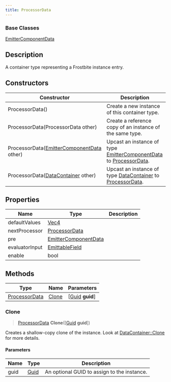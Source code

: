 ```yaml
---
title: ProcessorData
---
```

### Base Classes

[EmitterComponentData](EmitterComponentData)

## Description

A container type representing a Frostbite instance entry.

## Constructors

| Constructor                                                              | Description                                                                                                       |
| ------------------------------------------------------------------------ | ----------------------------------------------------------------------------------------------------------------- |
| ProcessorData()                                                          | Create a new instance of this container type.                                                                     |
| ProcessorData(ProcessorData other)                                       | Create a reference copy of an instance of the same type.                                                          |
| ProcessorData([EmitterComponentData](EmitterComponentData) other)        | Upcast an instance of type [EmitterComponentData](EmitterComponentData) to [ProcessorData](ProcessorData).        |
| ProcessorData([DataContainer](/vext/ref/shared/class/datacontainer) other) | Upcast an instance of type [DataContainer](/vext/ref/shared/class/datacontainer) to [ProcessorData](ProcessorData). |

## Properties

| Name           | Type                                         | Description |
| -------------- | -------------------------------------------- | ----------- |
| defaultValues  | [Vec4](/vext/ref/shared/class/vec4)            |             |
| nextProcessor  | [ProcessorData](ProcessorData)               |             |
| pre            | [EmitterComponentData](EmitterComponentData) |             |
| evaluatorInput | [EmittableField](EmittableField)             |             |
| enable         | bool                                         |             |

## Methods

| Type                           | Name            | Parameters                                     |
| ------------------------------ | --------------- | ---------------------------------------------- |
| [ProcessorData](ProcessorData) | [Clone](#clone) | \[[Guid](/vext/ref/shared/class/guid) **guid**\] |

### Clone

> [ProcessorData](ProcessorData) **Clone**(\[[Guid](/vext/ref/shared/class/guid) **guid**\])

Creates a shallow-copy clone of the instance. Look at [DataContainer::Clone](/vext/ref/shared/class/datacontainer#clone) for more details.

#### Parameters

| Name | Type         | Description                                 |
| ---- | ------------ | ------------------------------------------- |
| guid | [Guid](Guid) | An optional GUID to assign to the instance. |
